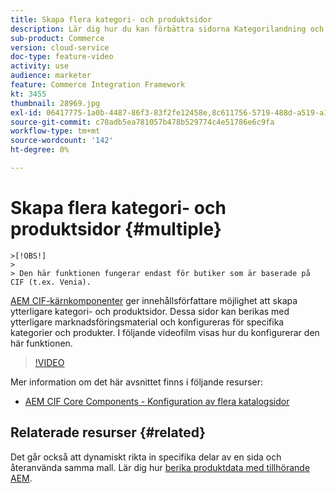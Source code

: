 ```yaml
---
title: Skapa flera kategori- och produktsidor
description: Lär dig hur du kan förbättra sidorna Kategorilandning och Produktinformation med riktat marknadsföringsinnehåll.
sub-product: Commerce
version: cloud-service
doc-type: feature-video
activity: use
audience: marketer
feature: Commerce Integration Framework
kt: 3455
thumbnail: 28969.jpg
exl-id: 06417775-1a0b-4487-86f3-83f2fe12458e,8c611756-5719-488d-a519-a12c5c90c614
source-git-commit: c70adb5ea781057b478b529774c4e51786e6c9fa
workflow-type: tm+mt
source-wordcount: '142'
ht-degree: 0%

---
```


# Skapa flera kategori- och produktsidor {#multiple}

    >[!OBS!]
    >
    > Den här funktionen fungerar endast för butiker som är baserade på CIF (t.ex. Venia).

[AEM CIF-kärnkomponenter](https://github.com/adobe/aem-core-cif-components) ger innehållsförfattare möjlighet att skapa ytterligare kategori- och produktsidor. Dessa sidor kan berikas med ytterligare marknadsföringsmaterial och konfigureras för specifika kategorier och produkter. I följande videofilm visas hur du konfigurerar den här funktionen.

>[!VIDEO](https://video.tv.adobe.com/v/28969/?quality=12)

Mer information om det här avsnittet finns i följande resurser:

- [AEM CIF Core Components - Konfiguration av flera katalogsidor](https://github.com/adobe/aem-core-cif-components/wiki/configuration#multi-catalog-page-template-configuration)

## Relaterade resurser {#related}

Det går också att dynamiskt rikta in specifika delar av en sida och återanvända samma mall. Lär dig hur [berika produktdata med tillhörande AEM](./enrich-product-associated-content.md).
